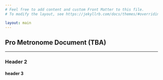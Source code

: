 ```yaml
---
# Feel free to add content and custom Front Matter to this file.
# To modify the layout, see https://jekyllrb.com/docs/themes/#overriding-theme-defaults

layout: main
---
```

## Pro Metronome Document (TBA)
---
### Header 2
#### header 3
<!-- home content -->

<!-- ![](assets/img/xigua_poster.png) -->

